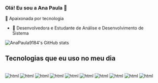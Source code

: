 ### Olá! Eu sou a Ana Paula 👋
 🔭 Apaixonada por tecnologia
- 🌱 Desenvolvedora e Estudante de Análise e Desenvolvimento  de Sistema

![AnaPaula9184's GitHub stats](https://github-readme-stats.vercel.app/api?username=AnaPaula9184&show_icons=true&theme=radical)

## Tecnologias que eu uso no meu dia

<div style="display:inline_block"><br/>
  <img align="center" alt= "html" src="https://img.shields.io/badge/HTML5-E34F26?style=for-the-badge&logo=html5&logoColor=white"/>
  <img align="center" alt= "html" src=https://img.shields.io/badge/CSS3-1572B6?style=for-the-badge&logo=css3&logoColor=white/>
  <img align="center" alt= "html" src=https://img.shields.io/badge/PHP-777BB4?style=for-the-badge&logo=php&logoColor=white/>
  <img align="center" alt= "html" src=https://img.shields.io/badge/C%2B%2B-00599C?style=for-the-badge&logo=c%2B%2B&logoColor=white/>
  <img align="center" alt= "html" src=https://img.shields.io/badge/JavaScript-F7DF1E?style=for-the-badge&logo=javascript&logoColor=black/>
  <img align="center" alt= "html" src=https://img.shields.io/badge/Ruby-CC342D?style=for-the-badge&logo=ruby&logoColor=white/>
  <img align="center" alt= "html" src=https://img.shields.io/badge/Python-14354C?style=for-the-badge&logo=python&logoColor=white/>
  <img align="center" alt= "html" src=https://img.shields.io/badge/MySQL-00000F?style=for-the-badge&logo=mysql&logoColor=white/>
   <img align="center" alt= "html" src=https://img.shields.io/badge/Node.js-43853D?style=for-the-badge&logo=node.js&logoColor=white/>
    <img align="center" alt= "html" src=https://img.shields.io/badge/React-20232A?style=for-the-badge&logo=react&logoColor=61DAFB/>
</div>
